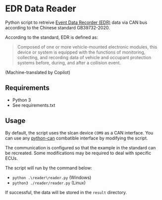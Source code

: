 # EDR Data Reader
Python script to retreive [Event Data Recorder (EDR)](https://en.wikipedia.org/wiki/Event_data_recorder) data via CAN bus according to the Chinese standard GB39732-2020.

According to the standard, EDR is defined as:

> Composed of one or more vehicle-mounted electronic modules, this device or system is equipped with the functions of monitoring, collecting, and recording data of vehicle and occupant protection systems before, during, and after a collision event.

(Machine-translated by Copilot)

## Requirements
- Python 3
- See requirements.txt

## Usage
By default, the script uses the slcan device `COM9` as a CAN interface.
You can use any [python-can](https://github.com/hardbyte/python-can) combatible interface by modifying the script.

The communication is configured so that the example in the standard can be recreated.
Some modifications may be required to deal with specific ECUs.

The script will run by the command below:

* `python .\reader\reader.py` (Windows)
* `python3 ./reader/reader.py` (Linux)

If successful, the data will be stored in the `result` directory.
